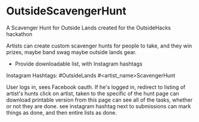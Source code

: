 # OutsideScavengerHunt
A Scavenger Hunt for Outside Lands created for the OutsideHacks hackathon

Artists can create custom scavenger hunts for people to take, and they win prizes, maybe band swag maybe outside lands gear.

- Provide downloadable list, with Instagram hashtags


Instagram Hashtags:
#OutsideLands #<artist_name>ScavengerHunt

User logs in, sees Facebook oauth.
If he's logged in, redirect to listing of artist's hunts
click on artist, taken to the specific of the hunt page
can download printable version from this page
can see all of the tasks, whether or not they are done.
see instagram hashtag next to submissions
can mark things as done, and then entire lists as done.